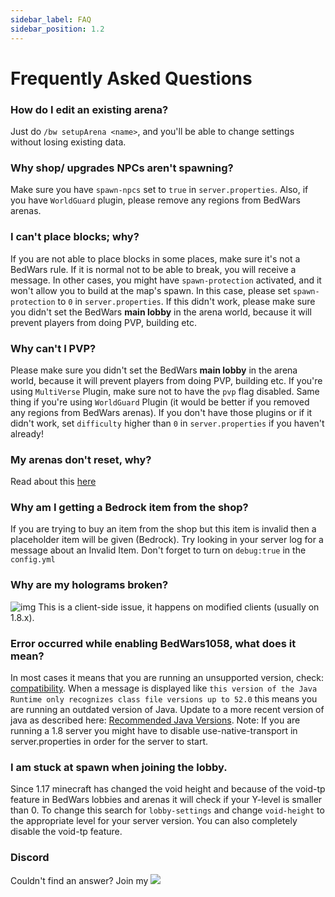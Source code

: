 ```yaml
---
sidebar_label: FAQ
sidebar_position: 1.2
---
```

# Frequently Asked Questions

### How do I edit an existing arena?
Just do `/bw setupArena <name>`, and you'll be able to change settings without losing existing data.

### Why shop/ upgrades NPCs aren't spawning?
Make sure you have `spawn-npcs` set to `true` in `server.properties`. Also, if you have `WorldGuard` plugin, please remove any regions from BedWars arenas.

### I can't place blocks; why?
If you are not able to place blocks in some places, make sure it's not a BedWars rule. If it is normal not to be able to break, you will receive a message. In other cases, you might have `spawn-protection` activated, and it won't allow you to build at the map's spawn. In this case, please set `spawn-protection` to `0` in `server.properties`. If this didn't work, please make sure you didn't set the BedWars **main lobby** in the arena world, because it will prevent players from doing PVP, building etc.

### Why can't I PVP?
Please make sure you didn't set the BedWars **main lobby** in the arena world, because it will prevent players from doing PVP, building etc. If you're using `MultiVerse` Plugin, make sure not to have the `pvp` flag disabled. Same thing if you're using `WorldGuard` Plugin (it would be better if you removed any regions from BedWars arenas). If you don't have those plugins or if it didn't work, set `difficulty` higher than `0` in `server.properties` if you haven't already!

### My arenas don't reset, why?
Read about this [here](setup/creating-arenas#map-resetting-system)

### Why am I getting a Bedrock item from the shop?
If you are trying to buy an item from the shop but this item is invalid then a placeholder item will be given (Bedrock). Try looking in your server log for a message about an Invalid Item. Don't forget to turn on `debug:true` in the `config.yml` 

### Why are my holograms broken?
![img](https://i.imgur.com/IYzHdK6.jpg?1)
This is a client-side issue, it happens on modified clients (usually on 1.8.x).

### Error occurred while enabling BedWars1058, what does it mean?
In most cases it means that you are running an unsupported version, check: [compatibility](compatibility#supported-versions).
When a message is displayed like ``this version of the Java Runtime only recognizes class file versions up to 52.0`` this means you are running an outdated version of Java. Update to a more recent version of java as described here: [Recommended Java Versions](compatibility#recommended-java-versions).
Note: If you are running a 1.8 server you might have to disable use-native-transport in server.properties in order for the server to start.

### I am stuck at spawn when joining the lobby.
Since 1.17 minecraft has changed the void height and because of the void-tp feature in BedWars lobbies and arenas it will check if your Y-level is smaller than 0. To change this search for `lobby-settings` and change `void-height` to the appropriate level for your server version. You can also completely disable the void-tp feature.

### Discord
Couldn't find an answer? Join my <a href= "https://discord.gg/XdJfN2X"><img src="https://discordapp.com/api/guilds/201345265821679617/widget.png"/></a>
